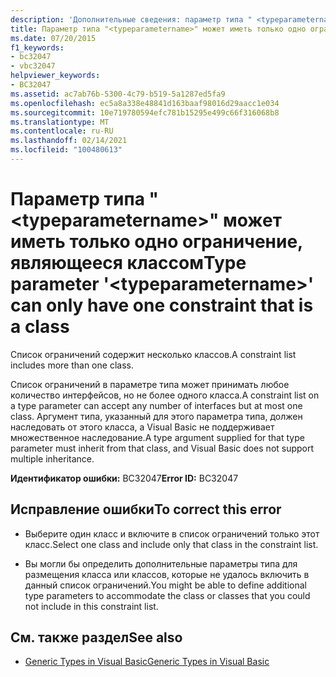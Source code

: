 ```yaml
---
description: 'Дополнительные сведения: параметр типа " <typeparametername> " может иметь только одно ограничение, которое является классом'
title: Параметр типа "<typeparametername>" может иметь только одно ограничение, являющееся классом
ms.date: 07/20/2015
f1_keywords:
- bc32047
- vbc32047
helpviewer_keywords:
- BC32047
ms.assetid: ac7ab76b-5300-4c79-b519-5a1287ed5fa9
ms.openlocfilehash: ec5a8a338e48841d163baaf98016d29aacc1e034
ms.sourcegitcommit: 10e719780594efc781b15295e499c66f316068b8
ms.translationtype: MT
ms.contentlocale: ru-RU
ms.lasthandoff: 02/14/2021
ms.locfileid: "100480613"
---
```

# <a name="type-parameter-typeparametername-can-only-have-one-constraint-that-is-a-class"></a><span data-ttu-id="151b1-103">Параметр типа "\<typeparametername>" может иметь только одно ограничение, являющееся классом</span><span class="sxs-lookup"><span data-stu-id="151b1-103">Type parameter '\<typeparametername>' can only have one constraint that is a class</span></span>

<span data-ttu-id="151b1-104">Список ограничений содержит несколько классов.</span><span class="sxs-lookup"><span data-stu-id="151b1-104">A constraint list includes more than one class.</span></span>  
  
 <span data-ttu-id="151b1-105">Список ограничений в параметре типа может принимать любое количество интерфейсов, но не более одного класса.</span><span class="sxs-lookup"><span data-stu-id="151b1-105">A constraint list on a type parameter can accept any number of interfaces but at most one class.</span></span> <span data-ttu-id="151b1-106">Аргумент типа, указанный для этого параметра типа, должен наследовать от этого класса, а Visual Basic не поддерживает множественное наследование.</span><span class="sxs-lookup"><span data-stu-id="151b1-106">A type argument supplied for that type parameter must inherit from that class, and Visual Basic does not support multiple inheritance.</span></span>  
  
 <span data-ttu-id="151b1-107">**Идентификатор ошибки:** BC32047</span><span class="sxs-lookup"><span data-stu-id="151b1-107">**Error ID:** BC32047</span></span>  
  
## <a name="to-correct-this-error"></a><span data-ttu-id="151b1-108">Исправление ошибки</span><span class="sxs-lookup"><span data-stu-id="151b1-108">To correct this error</span></span>  
  
- <span data-ttu-id="151b1-109">Выберите один класс и включите в список ограничений только этот класс.</span><span class="sxs-lookup"><span data-stu-id="151b1-109">Select one class and include only that class in the constraint list.</span></span>  
  
- <span data-ttu-id="151b1-110">Вы могли бы определить дополнительные параметры типа для размещения класса или классов, которые не удалось включить в данный список ограничений.</span><span class="sxs-lookup"><span data-stu-id="151b1-110">You might be able to define additional type parameters to accommodate the class or classes that you could not include in this constraint list.</span></span>  
  
## <a name="see-also"></a><span data-ttu-id="151b1-111">См. также раздел</span><span class="sxs-lookup"><span data-stu-id="151b1-111">See also</span></span>

- [<span data-ttu-id="151b1-112">Generic Types in Visual Basic</span><span class="sxs-lookup"><span data-stu-id="151b1-112">Generic Types in Visual Basic</span></span>](../programming-guide/language-features/data-types/generic-types.md)
